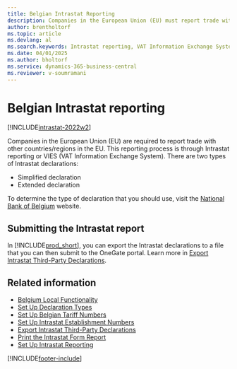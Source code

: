 ```yaml
---
title: Belgian Intrastat Reporting
description: Companies in the European Union (EU) must report trade within the EU via Intrastat reporting or VAT Information Exchange System.
author: brentholtorf
ms.topic: article
ms.devlang: al
ms.search.keywords: Intrastat reporting, VAT Information Exchange System, Belgian version, VIES, trade reporting
ms.date: 04/01/2025
ms.author: bholtorf
ms.service: dynamics-365-business-central
ms.reviewer: v-soumramani
---
```


# Belgian Intrastat reporting

[!INCLUDE[intrastat-2022w2](../../includes/intrastat-2022w2.md)]

Companies in the European Union (EU) are required to report trade with other countries/regions in the EU. This reporting process is through Intrastat reporting or VIES (VAT Information Exchange System). There are two types of Intrastat declarations:  

- Simplified declaration  
- Extended declaration  

To determine the type of declaration that you should use, visit the [National Bank of Belgium](https://aka.ms/BelgianNationalBank) website.  

## Submitting the Intrastat report

In [!INCLUDE[prod_short](../../includes/prod_short.md)], you can export the Intrastat declarations to a file that you can then submit to the OneGate portal. Learn more in [Export Intrastat Third-Party Declarations](how-to-export-intrastat-third-party-declararations.md).  

## Related information

- [Belgium Local Functionality](belgium-local-functionality.md)  
- [Set Up Declaration Types](how-to-set-up-declaration-types.md)  
- [Set Up Belgian Tariff Numbers](how-to-set-up-belgian-tariff-numbers.md)  
- [Set Up Intrastat Establishment Numbers](how-to-set-up-intrastat-establishment-numbers.md)  
- [Export Intrastat Third-Party Declarations](how-to-export-intrastat-third-party-declararations.md)  
- [Print the Intrastat Form Report](how-to-print-the-intrastat-form-report.md)  
- [Set Up Intrastat Reporting](../../finance-how-setup-report-intrastat.md)  

[!INCLUDE[footer-include](../../includes/footer-banner.md)]
